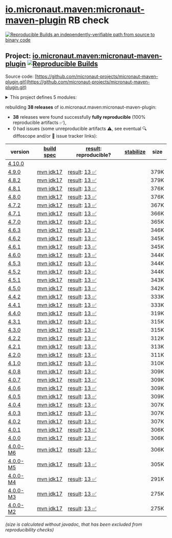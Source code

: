 [io.micronaut.maven:micronaut-maven-plugin](https://central.sonatype.com/artifact/io.micronaut.maven/micronaut-maven-plugin/versions) RB check
=======

[![Reproducible Builds](https://reproducible-builds.org/images/logos/rb.svg) an independently-verifiable path from source to binary code](https://reproducible-builds.org/)

## Project: [io.micronaut.maven:micronaut-maven-plugin](https://central.sonatype.com/artifact/io.micronaut.maven/micronaut-maven-plugin/versions) [![Reproducible Builds](https://img.shields.io/endpoint?url=https://raw.githubusercontent.com/jvm-repo-rebuild/reproducible-central/master/content/io/micronaut/maven/micronaut-maven-plugin/badge.json)](https://github.com/jvm-repo-rebuild/reproducible-central/blob/master/content/io/micronaut/maven/micronaut-maven-plugin/README.md)

Source code: [https://github.com/micronaut-projects/micronaut-maven-plugin.git](https://github.com/micronaut-projects/micronaut-maven-plugin.git)

<details><summary>This project defines 5 modules:</summary>

* [io.micronaut.maven:micronaut-maven-core](https://central.sonatype.com/artifact/io.micronaut.maven/micronaut-maven-core/overview)
* [io.micronaut.maven:micronaut-maven-enforcer-rules](https://central.sonatype.com/artifact/io.micronaut.maven/micronaut-maven-enforcer-rules/overview)
* [io.micronaut.maven:micronaut-maven-jib-integration](https://central.sonatype.com/artifact/io.micronaut.maven/micronaut-maven-jib-integration/overview)
* [io.micronaut.maven:micronaut-maven-plugin](https://central.sonatype.com/artifact/io.micronaut.maven/micronaut-maven-plugin/overview)
* [io.micronaut.maven:micronaut-maven-plugin-parent](https://central.sonatype.com/artifact/io.micronaut.maven/micronaut-maven-plugin-parent/overview)
</details>

rebuilding **38 releases** of io.micronaut.maven:micronaut-maven-plugin:
- **38** releases were found successfully **fully reproducible** (100% reproducible artifacts :white_check_mark:),
- 0 had issues (some unreproducible artifacts :warning:, see eventual :mag: diffoscope and/or :memo: issue tracker links):

| version | [build spec](/BUILDSPEC.md) | [result](https://reproducible-builds.org/docs/jvm/): reproducible? | [stabilize](https://github.com/google/oss-rebuild/blob/main/cmd/stabilize/README.md) | size |
| -- | --------- | ------ | ------ | -- |
| [4.10.0](https://central.sonatype.com/artifact/io.micronaut.maven/micronaut-maven-plugin/4.10.0/pom) | | | |
| [4.9.0](https://central.sonatype.com/artifact/io.micronaut.maven/micronaut-maven-plugin/4.9.0/pom) | [mvn jdk17](micronaut-maven-plugin-4.9.0.buildspec) | [result](micronaut-maven-plugin-parent-4.9.0.buildinfo): [13 :white_check_mark: ](micronaut-maven-plugin-parent-4.9.0.buildcompare) | | 379K |
| [4.8.2](https://central.sonatype.com/artifact/io.micronaut.maven/micronaut-maven-plugin/4.8.2/pom) | [mvn jdk17](micronaut-maven-plugin-4.8.2.buildspec) | [result](micronaut-maven-plugin-parent-4.8.2.buildinfo): [13 :white_check_mark: ](micronaut-maven-plugin-parent-4.8.2.buildcompare) | | 379K |
| [4.8.1](https://central.sonatype.com/artifact/io.micronaut.maven/micronaut-maven-plugin/4.8.1/pom) | [mvn jdk17](micronaut-maven-plugin-4.8.1.buildspec) | [result](micronaut-maven-plugin-parent-4.8.1.buildinfo): [13 :white_check_mark: ](micronaut-maven-plugin-parent-4.8.1.buildcompare) | | 376K |
| [4.8.0](https://central.sonatype.com/artifact/io.micronaut.maven/micronaut-maven-plugin/4.8.0/pom) | [mvn jdk17](micronaut-maven-plugin-4.8.0.buildspec) | [result](micronaut-maven-plugin-parent-4.8.0.buildinfo): [13 :white_check_mark: ](micronaut-maven-plugin-parent-4.8.0.buildcompare) | | 376K |
| [4.7.2](https://central.sonatype.com/artifact/io.micronaut.maven/micronaut-maven-plugin/4.7.2/pom) | [mvn jdk17](micronaut-maven-plugin-4.7.2.buildspec) | [result](micronaut-maven-plugin-parent-4.7.2.buildinfo): [13 :white_check_mark: ](micronaut-maven-plugin-parent-4.7.2.buildcompare) | | 367K |
| [4.7.1](https://central.sonatype.com/artifact/io.micronaut.maven/micronaut-maven-plugin/4.7.1/pom) | [mvn jdk17](micronaut-maven-plugin-4.7.1.buildspec) | [result](micronaut-maven-plugin-parent-4.7.1.buildinfo): [13 :white_check_mark: ](micronaut-maven-plugin-parent-4.7.1.buildcompare) | | 366K |
| [4.7.0](https://central.sonatype.com/artifact/io.micronaut.maven/micronaut-maven-plugin/4.7.0/pom) | [mvn jdk17](micronaut-maven-plugin-4.7.0.buildspec) | [result](micronaut-maven-plugin-parent-4.7.0.buildinfo): [13 :white_check_mark: ](micronaut-maven-plugin-parent-4.7.0.buildcompare) | | 365K |
| [4.6.3](https://central.sonatype.com/artifact/io.micronaut.maven/micronaut-maven-plugin/4.6.3/pom) | [mvn jdk17](micronaut-maven-plugin-4.6.3.buildspec) | [result](micronaut-maven-plugin-parent-4.6.3.buildinfo): [13 :white_check_mark: ](micronaut-maven-plugin-parent-4.6.3.buildcompare) | | 346K |
| [4.6.2](https://central.sonatype.com/artifact/io.micronaut.maven/micronaut-maven-plugin/4.6.2/pom) | [mvn jdk17](micronaut-maven-plugin-4.6.2.buildspec) | [result](micronaut-maven-plugin-parent-4.6.2.buildinfo): [13 :white_check_mark: ](micronaut-maven-plugin-parent-4.6.2.buildcompare) | | 345K |
| [4.6.1](https://central.sonatype.com/artifact/io.micronaut.maven/micronaut-maven-plugin/4.6.1/pom) | [mvn jdk17](micronaut-maven-plugin-4.6.1.buildspec) | [result](micronaut-maven-plugin-parent-4.6.1.buildinfo): [13 :white_check_mark: ](micronaut-maven-plugin-parent-4.6.1.buildcompare) | | 345K |
| [4.6.0](https://central.sonatype.com/artifact/io.micronaut.maven/micronaut-maven-plugin/4.6.0/pom) | [mvn jdk17](micronaut-maven-plugin-4.6.0.buildspec) | [result](micronaut-maven-plugin-parent-4.6.0.buildinfo): [13 :white_check_mark: ](micronaut-maven-plugin-parent-4.6.0.buildcompare) | | 344K |
| [4.5.3](https://central.sonatype.com/artifact/io.micronaut.maven/micronaut-maven-plugin/4.5.3/pom) | [mvn jdk17](micronaut-maven-plugin-4.5.3.buildspec) | [result](micronaut-maven-plugin-parent-4.5.3.buildinfo): [13 :white_check_mark: ](micronaut-maven-plugin-parent-4.5.3.buildcompare) | | 344K |
| [4.5.2](https://central.sonatype.com/artifact/io.micronaut.maven/micronaut-maven-plugin/4.5.2/pom) | [mvn jdk17](micronaut-maven-plugin-4.5.2.buildspec) | [result](micronaut-maven-plugin-parent-4.5.2.buildinfo): [13 :white_check_mark: ](micronaut-maven-plugin-parent-4.5.2.buildcompare) | | 344K |
| [4.5.1](https://central.sonatype.com/artifact/io.micronaut.maven/micronaut-maven-plugin/4.5.1/pom) | [mvn jdk17](micronaut-maven-plugin-4.5.1.buildspec) | [result](micronaut-maven-plugin-parent-4.5.1.buildinfo): [13 :white_check_mark: ](micronaut-maven-plugin-parent-4.5.1.buildcompare) | | 343K |
| [4.5.0](https://central.sonatype.com/artifact/io.micronaut.maven/micronaut-maven-plugin/4.5.0/pom) | [mvn jdk17](micronaut-maven-plugin-4.5.0.buildspec) | [result](micronaut-maven-plugin-parent-4.5.0.buildinfo): [13 :white_check_mark: ](micronaut-maven-plugin-parent-4.5.0.buildcompare) | | 342K |
| [4.4.2](https://central.sonatype.com/artifact/io.micronaut.maven/micronaut-maven-plugin/4.4.2/pom) | [mvn jdk17](micronaut-maven-plugin-4.4.2.buildspec) | [result](micronaut-maven-plugin-parent-4.4.2.buildinfo): [13 :white_check_mark: ](micronaut-maven-plugin-parent-4.4.2.buildcompare) | | 333K |
| [4.4.1](https://central.sonatype.com/artifact/io.micronaut.maven/micronaut-maven-plugin/4.4.1/pom) | [mvn jdk17](micronaut-maven-plugin-4.4.1.buildspec) | [result](micronaut-maven-plugin-parent-4.4.1.buildinfo): [13 :white_check_mark: ](micronaut-maven-plugin-parent-4.4.1.buildcompare) | | 333K |
| [4.4.0](https://central.sonatype.com/artifact/io.micronaut.maven/micronaut-maven-plugin/4.4.0/pom) | [mvn jdk17](micronaut-maven-plugin-4.4.0.buildspec) | [result](micronaut-maven-plugin-parent-4.4.0.buildinfo): [13 :white_check_mark: ](micronaut-maven-plugin-parent-4.4.0.buildcompare) | | 319K |
| [4.3.1](https://central.sonatype.com/artifact/io.micronaut.maven/micronaut-maven-plugin/4.3.1/pom) | [mvn jdk17](micronaut-maven-plugin-4.3.1.buildspec) | [result](micronaut-maven-plugin-parent-4.3.1.buildinfo): [13 :white_check_mark: ](micronaut-maven-plugin-parent-4.3.1.buildcompare) | | 315K |
| [4.3.0](https://central.sonatype.com/artifact/io.micronaut.maven/micronaut-maven-plugin/4.3.0/pom) | [mvn jdk17](micronaut-maven-plugin-4.3.0.buildspec) | [result](micronaut-maven-plugin-parent-4.3.0.buildinfo): [13 :white_check_mark: ](micronaut-maven-plugin-parent-4.3.0.buildcompare) | | 315K |
| [4.2.2](https://central.sonatype.com/artifact/io.micronaut.maven/micronaut-maven-plugin/4.2.2/pom) | [mvn jdk17](micronaut-maven-plugin-4.2.2.buildspec) | [result](micronaut-maven-plugin-parent-4.2.2.buildinfo): [13 :white_check_mark: ](micronaut-maven-plugin-parent-4.2.2.buildcompare) | | 312K |
| [4.2.1](https://central.sonatype.com/artifact/io.micronaut.maven/micronaut-maven-plugin/4.2.1/pom) | [mvn jdk17](micronaut-maven-plugin-4.2.1.buildspec) | [result](micronaut-maven-plugin-parent-4.2.1.buildinfo): [13 :white_check_mark: ](micronaut-maven-plugin-parent-4.2.1.buildcompare) | | 313K |
| [4.2.0](https://central.sonatype.com/artifact/io.micronaut.maven/micronaut-maven-plugin/4.2.0/pom) | [mvn jdk17](micronaut-maven-plugin-4.2.0.buildspec) | [result](micronaut-maven-plugin-parent-4.2.0.buildinfo): [13 :white_check_mark: ](micronaut-maven-plugin-parent-4.2.0.buildcompare) | | 311K |
| [4.1.0](https://central.sonatype.com/artifact/io.micronaut.maven/micronaut-maven-plugin/4.1.0/pom) | [mvn jdk17](micronaut-maven-plugin-4.1.0.buildspec) | [result](micronaut-maven-plugin-parent-4.1.0.buildinfo): [13 :white_check_mark: ](micronaut-maven-plugin-parent-4.1.0.buildcompare) | | 310K |
| [4.0.8](https://central.sonatype.com/artifact/io.micronaut.maven/micronaut-maven-plugin/4.0.8/pom) | [mvn jdk17](micronaut-maven-plugin-4.0.8.buildspec) | [result](micronaut-maven-plugin-parent-4.0.8.buildinfo): [13 :white_check_mark: ](micronaut-maven-plugin-parent-4.0.8.buildcompare) | | 309K |
| [4.0.7](https://central.sonatype.com/artifact/io.micronaut.maven/micronaut-maven-plugin/4.0.7/pom) | [mvn jdk17](micronaut-maven-plugin-4.0.7.buildspec) | [result](micronaut-maven-plugin-parent-4.0.7.buildinfo): [13 :white_check_mark: ](micronaut-maven-plugin-parent-4.0.7.buildcompare) | | 309K |
| [4.0.6](https://central.sonatype.com/artifact/io.micronaut.maven/micronaut-maven-plugin/4.0.6/pom) | [mvn jdk17](micronaut-maven-plugin-4.0.6.buildspec) | [result](micronaut-maven-plugin-parent-4.0.6.buildinfo): [13 :white_check_mark: ](micronaut-maven-plugin-parent-4.0.6.buildcompare) | | 309K |
| [4.0.5](https://central.sonatype.com/artifact/io.micronaut.maven/micronaut-maven-plugin/4.0.5/pom) | [mvn jdk17](micronaut-maven-plugin-4.0.5.buildspec) | [result](micronaut-maven-plugin-parent-4.0.5.buildinfo): [13 :white_check_mark: ](micronaut-maven-plugin-parent-4.0.5.buildcompare) | | 309K |
| [4.0.4](https://central.sonatype.com/artifact/io.micronaut.maven/micronaut-maven-plugin/4.0.4/pom) | [mvn jdk17](micronaut-maven-plugin-4.0.4.buildspec) | [result](micronaut-maven-plugin-parent-4.0.4.buildinfo): [13 :white_check_mark: ](micronaut-maven-plugin-parent-4.0.4.buildcompare) | | 307K |
| [4.0.3](https://central.sonatype.com/artifact/io.micronaut.maven/micronaut-maven-plugin/4.0.3/pom) | [mvn jdk17](micronaut-maven-plugin-4.0.3.buildspec) | [result](micronaut-maven-plugin-parent-4.0.3.buildinfo): [13 :white_check_mark: ](micronaut-maven-plugin-parent-4.0.3.buildcompare) | | 307K |
| [4.0.2](https://central.sonatype.com/artifact/io.micronaut.maven/micronaut-maven-plugin/4.0.2/pom) | [mvn jdk17](micronaut-maven-plugin-4.0.2.buildspec) | [result](micronaut-maven-plugin-parent-4.0.2.buildinfo): [13 :white_check_mark: ](micronaut-maven-plugin-parent-4.0.2.buildcompare) | | 307K |
| [4.0.1](https://central.sonatype.com/artifact/io.micronaut.maven/micronaut-maven-plugin/4.0.1/pom) | [mvn jdk17](micronaut-maven-plugin-4.0.1.buildspec) | [result](micronaut-maven-plugin-parent-4.0.1.buildinfo): [13 :white_check_mark: ](micronaut-maven-plugin-parent-4.0.1.buildcompare) | | 306K |
| [4.0.0](https://central.sonatype.com/artifact/io.micronaut.maven/micronaut-maven-plugin/4.0.0/pom) | [mvn jdk17](micronaut-maven-plugin-4.0.0.buildspec) | [result](micronaut-maven-plugin-parent-4.0.0.buildinfo): [13 :white_check_mark: ](micronaut-maven-plugin-parent-4.0.0.buildcompare) | | 306K |
| [4.0.0-M6](https://central.sonatype.com/artifact/io.micronaut.maven/micronaut-maven-plugin/4.0.0-M6/pom) | [mvn jdk17](micronaut-maven-plugin-4.0.0-M6.buildspec) | [result](micronaut-maven-plugin-parent-4.0.0-M6.buildinfo): [13 :white_check_mark: ](micronaut-maven-plugin-parent-4.0.0-M6.buildcompare) | | 306K |
| [4.0.0-M5](https://central.sonatype.com/artifact/io.micronaut.maven/micronaut-maven-plugin/4.0.0-M5/pom) | [mvn jdk17](micronaut-maven-plugin-4.0.0-M5.buildspec) | [result](micronaut-maven-plugin-parent-4.0.0-M5.buildinfo): [13 :white_check_mark: ](micronaut-maven-plugin-parent-4.0.0-M5.buildcompare) | | 305K |
| [4.0.0-M4](https://central.sonatype.com/artifact/io.micronaut.maven/micronaut-maven-plugin/4.0.0-M4/pom) | [mvn jdk17](micronaut-maven-plugin-4.0.0-M4.buildspec) | [result](micronaut-maven-plugin-parent-4.0.0-M4.buildinfo): [13 :white_check_mark: ](micronaut-maven-plugin-parent-4.0.0-M4.buildcompare) | | 291K |
| [4.0.0-M3](https://central.sonatype.com/artifact/io.micronaut.maven/micronaut-maven-plugin/4.0.0-M3/pom) | [mvn jdk17](micronaut-maven-plugin-4.0.0-M3.buildspec) | [result](micronaut-maven-plugin-parent-4.0.0-M3.buildinfo): [13 :white_check_mark: ](micronaut-maven-plugin-parent-4.0.0-M3.buildcompare) | | 275K |
| [4.0.0-M2](https://central.sonatype.com/artifact/io.micronaut.maven/micronaut-maven-plugin/4.0.0-M2/pom) | [mvn jdk17](micronaut-maven-plugin-4.0.0-M2.buildspec) | [result](micronaut-maven-plugin-parent-4.0.0-M2.buildinfo): [13 :white_check_mark: ](micronaut-maven-plugin-parent-4.0.0-M2.buildcompare) | | 275K |

<i>(size is calculated without javadoc, that has been excluded from reproducibility checks)</i>

